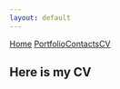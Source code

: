 ```yaml
---
layout: default
---
```


[Home](./)  [Portfolio](./portfolio.html)[Contacts](./Contacts.html)[CV](./CV.html)

## Here is my CV




